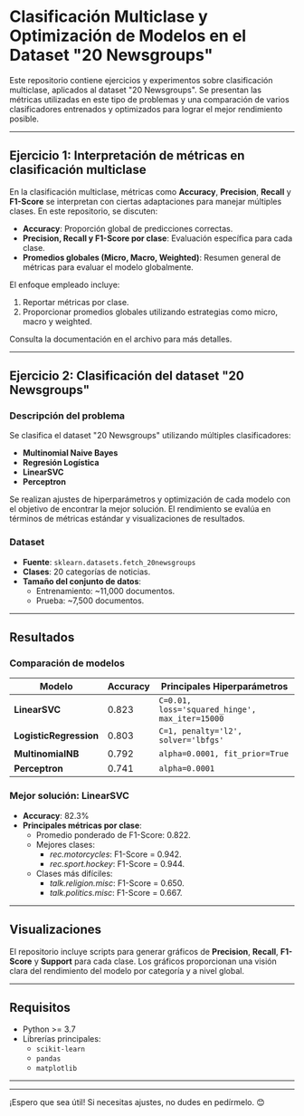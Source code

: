 # Clasificación Multiclase y Optimización de Modelos en el Dataset "20 Newsgroups"

Este repositorio contiene ejercicios y experimentos sobre clasificación multiclase, aplicados al dataset "20 Newsgroups". Se presentan las métricas utilizadas en este tipo de problemas y una comparación de varios clasificadores entrenados y optimizados para lograr el mejor rendimiento posible.

---

## Ejercicio 1: Interpretación de métricas en clasificación multiclase

En la clasificación multiclase, métricas como **Accuracy**, **Precision**, **Recall** y **F1-Score** se interpretan con ciertas adaptaciones para manejar múltiples clases. En este repositorio, se discuten:

- **Accuracy**: Proporción global de predicciones correctas.
- **Precision, Recall y F1-Score por clase**: Evaluación específica para cada clase.
- **Promedios globales (Micro, Macro, Weighted)**: Resumen general de métricas para evaluar el modelo globalmente.

El enfoque empleado incluye:
1. Reportar métricas por clase.
2. Proporcionar promedios globales utilizando estrategias como micro, macro y weighted.

Consulta la documentación en el archivo para más detalles.

---

## Ejercicio 2: Clasificación del dataset "20 Newsgroups"

### Descripción del problema

Se clasifica el dataset "20 Newsgroups" utilizando múltiples clasificadores:
- **Multinomial Naive Bayes**
- **Regresión Logística**
- **LinearSVC**
- **Perceptron**

Se realizan ajustes de hiperparámetros y optimización de cada modelo con el objetivo de encontrar la mejor solución. El rendimiento se evalúa en términos de métricas estándar y visualizaciones de resultados.

### Dataset

- **Fuente**: `sklearn.datasets.fetch_20newsgroups`
- **Clases**: 20 categorías de noticias.
- **Tamaño del conjunto de datos**: 
  - Entrenamiento: ~11,000 documentos.
  - Prueba: ~7,500 documentos.

---

## Resultados

### Comparación de modelos

| Modelo               | Accuracy | Principales Hiperparámetros                          |
|----------------------|----------|-----------------------------------------------------|
| **LinearSVC**        | 0.823    | `C=0.01, loss='squared_hinge', max_iter=15000`     |
| **LogisticRegression** | 0.803 | `C=1, penalty='l2', solver='lbfgs'`                 |
| **MultinomialNB**    | 0.792    | `alpha=0.0001, fit_prior=True`                     |
| **Perceptron**       | 0.741    | `alpha=0.0001`                                     |

### Mejor solución: LinearSVC
- **Accuracy**: 82.3%
- **Principales métricas por clase**:  
  - Promedio ponderado de F1-Score: 0.822.
  - Mejores clases: 
    - *rec.motorcycles*: F1-Score = 0.942.
    - *rec.sport.hockey*: F1-Score = 0.944.
  - Clases más difíciles: 
    - *talk.religion.misc*: F1-Score = 0.650.
    - *talk.politics.misc*: F1-Score = 0.667.

---

## Visualizaciones

El repositorio incluye scripts para generar gráficos de **Precision**, **Recall**, **F1-Score** y **Support** para cada clase. Los gráficos proporcionan una visión clara del rendimiento del modelo por categoría y a nivel global.

---

## Requisitos

- Python >= 3.7
- Librerías principales:
  - `scikit-learn`
  - `pandas`
  - `matplotlib`

---

--- 

¡Espero que sea útil! Si necesitas ajustes, no dudes en pedírmelo. 😊
